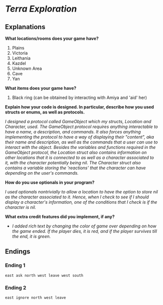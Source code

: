 # *Terra Exploration*

## Explanations

**What locations/rooms does your game have?**

1. Plains
2. Victoria
3. Leithania
4. Kazdel
5. Unknown Area
6. Cave
7. Yan

**What items does your game have?**

1. Black ring (can be obtained by interacting with Amiya and 'aid' her)

**Explain how your code is designed. In particular, describe how you used structs or enums, as well as protocols.**

*I designed a protocol called GameObject which my structs, Location and Character, used. The GameObject protocol requires anything interactable to have a name, a description, and commands. It also forces anything implementing the protocol to have a way of displaying their "content", aka their name and description, as well as the commands that a user can use to interact with the object. Besides the variables and functions required in the GameObject protocol, the Location struct also contains information on other locations that it is connected to as well as a character associated to it, with the character potentially being nil. The Character struct also contains a variable storing the 'reactions' that the character can have depending on the user's commands.*

**How do you use optionals in your program?**

*I used optionals nontrivially to allow a location to have the option to store nil as the character associated to it. Hence, when I check to see if I should display a character's information, one of the conditions that I check is if the character is nil.*

**What extra credit features did you implement, if any?**

* *I added rich text by changing the color of game over depending on how the game ended. If the player dies, it is red, and if the player survives till the end, it is green.*

## Endings

### Ending 1

```
east ask north west leave west south
```

### Ending 2

```
east ignore north west leave
```
